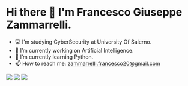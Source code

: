# Hi there 👋 I'm Francesco Giuseppe Zammarrelli.
- 💻 I’m studying CyberSecurity at University Of Salerno.
- 🔭 I’m currently working on Artificial Intelligence.
- 🌱 I’m currently learning Python.
- 📫 How to reach me: zammarrelli.francesco20@gmail.com

![](http://github-profile-summary-cards.vercel.app/api/cards/profile-details?username=frankzamma&theme=dracula&count_private=true&inlcude_all_commits=true) 
![](http://github-profile-summary-cards.vercel.app/api/cards/most-commit-language?username=frankzamma&theme=dracula&count_private=true&include_all_commits=true)
![](https://github-readme-stats.vercel.app/api/top-langs/?username=frankzamma&langs_count=10&count_private=true&show_icons=true&theme=dracula&layout=compact&include_all_commits=true)
<!--
**frankzamma/frankzamma** is a ✨ _special_ ✨ repository because its `README.md` (this file) appears on your GitHub profile.

Here are some ideas to get you started:

- 🔭 I’m currently working on ...
- 🌱 I’m currently learning ...
- 👯 I’m looking to collaborate on ...
- 🤔 I’m looking for help with ...
- 💬 Ask me about ...
- 📫 How to reach me: ...
- 😄 Pronouns: ...
- ⚡ Fun fact: ...
-->
